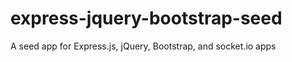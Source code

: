 express-jquery-bootstrap-seed
=============================

A seed app for Express.js, jQuery, Bootstrap, and socket.io apps
